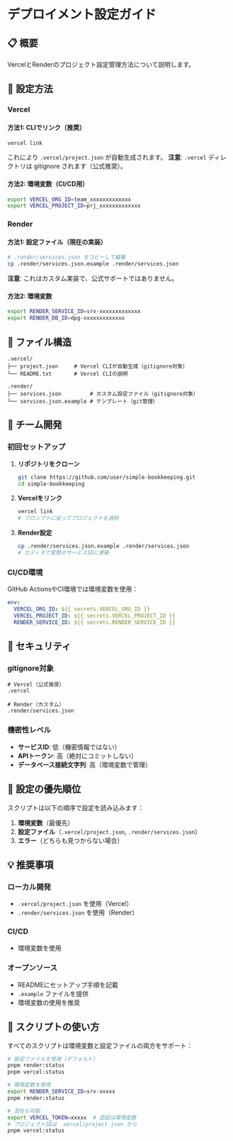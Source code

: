 # デプロイメント設定ガイド

## 📋 概要

VercelとRenderのプロジェクト設定管理方法について説明します。

## 🔧 設定方法

### Vercel

#### 方法1: CLIでリンク（推奨）

```bash
vercel link
```

これにより `.vercel/project.json` が自動生成されます。
**注意**: `.vercel` ディレクトリは gitignore されます（公式推奨）。

#### 方法2: 環境変数（CI/CD用）

```bash
export VERCEL_ORG_ID=team_xxxxxxxxxxxxx
export VERCEL_PROJECT_ID=prj_xxxxxxxxxxxxx
```

### Render

#### 方法1: 設定ファイル（現在の実装）

```bash
# .render/services.json をコピーして編集
cp .render/services.json.example .render/services.json
```

**注意**: これはカスタム実装で、公式サポートではありません。

#### 方法2: 環境変数

```bash
export RENDER_SERVICE_ID=srv-xxxxxxxxxxxxx
export RENDER_DB_ID=dpg-xxxxxxxxxxxxx
```

## 📁 ファイル構造

```
.vercel/
├── project.json     # Vercel CLIが自動生成（gitignore対象）
└── README.txt       # Vercel CLIの説明

.render/
├── services.json         # カスタム設定ファイル（gitignore対象）
└── services.json.example # テンプレート（git管理）
```

## 🤝 チーム開発

### 初回セットアップ

1. **リポジトリをクローン**

   ```bash
   git clone https://github.com/user/simple-bookkeeping.git
   cd simple-bookkeeping
   ```

2. **Vercelをリンク**

   ```bash
   vercel link
   # プロンプトに従ってプロジェクトを選択
   ```

3. **Render設定**
   ```bash
   cp .render/services.json.example .render/services.json
   # エディタで実際のサービスIDに更新
   ```

### CI/CD環境

GitHub ActionsやCI環境では環境変数を使用：

```yaml
env:
  VERCEL_ORG_ID: ${{ secrets.VERCEL_ORG_ID }}
  VERCEL_PROJECT_ID: ${{ secrets.VERCEL_PROJECT_ID }}
  RENDER_SERVICE_ID: ${{ secrets.RENDER_SERVICE_ID }}
```

## 🔐 セキュリティ

### gitignore対象

```gitignore
# Vercel（公式推奨）
.vercel

# Render（カスタム）
.render/services.json
```

### 機密性レベル

- **サービスID**: 低（機密情報ではない）
- **APIトークン**: 高（絶対にコミットしない）
- **データベース接続文字列**: 高（環境変数で管理）

## 📝 設定の優先順位

スクリプトは以下の順序で設定を読み込みます：

1. **環境変数**（最優先）
2. **設定ファイル**（`.vercel/project.json`, `.render/services.json`）
3. **エラー**（どちらも見つからない場合）

## 💡 推奨事項

### ローカル開発

- `.vercel/project.json` を使用（Vercel）
- `.render/services.json` を使用（Render）

### CI/CD

- 環境変数を使用

### オープンソース

- READMEにセットアップ手順を記載
- `.example` ファイルを提供
- 環境変数の使用を推奨

## 🚀 スクリプトの使い方

すべてのスクリプトは環境変数と設定ファイルの両方をサポート：

```bash
# 設定ファイルを使用（デフォルト）
pnpm render:status
pnpm vercel:status

# 環境変数を使用
export RENDER_SERVICE_ID=srv-xxxxx
pnpm render:status

# 混在も可能
export VERCEL_TOKEN=xxxxx  # 認証は環境変数
# プロジェクトIDは .vercel/project.json から
pnpm vercel:status
```
